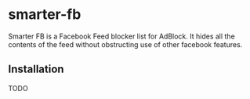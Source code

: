 # smarter-fb
Smarter FB is a Facebook Feed blocker list for AdBlock. It hides all the contents of the feed without obstructing use of other facebook features.

## Installation

TODO
